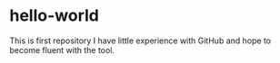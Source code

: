 # hello-world
This is first repository
I have little experience with GitHub and hope to become fluent with the tool.

